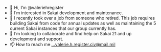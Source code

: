 - 👋 Hi, I’m @valeriehregister
- 👀 I’m interested in Sakai development and maintenance.
- 🌱 I recently took over a job from someone who retired.  This job requires building Sakai from code for annual updates as well as maintaining the 5 current Sakai instances that our group currently has.
- 💞️ I’m looking to collaborate and find help on Sakai 21 and up development and support.
- 📫 How to reach me ...valerie.h.register.civ@mail.mil

<!---
valeriehregister/valeriehregister is a ✨ special ✨ repository because its `README.md` (this file) appears on your GitHub profile.
You can click the Preview link to take a look at your changes.
--->
